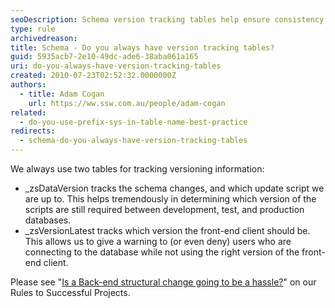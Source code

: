 ```yaml
---
seoDescription: Schema version tracking tables help ensure consistency and accuracy across development, test, and production environments.
type: rule
archivedreason:
title: Schema - Do you always have version tracking tables?
guid: 5935acb7-2e10-49dc-ade6-38aba061a165
uri: do-you-always-have-version-tracking-tables
created: 2010-07-23T02:52:32.0000000Z
authors:
  - title: Adam Cogan
    url: https://ww.ssw.com.au/people/adam-cogan
related:
  - do-you-use-prefix-sys-in-table-name-best-practice
redirects:
  - schema-do-you-always-have-version-tracking-tables
---
```


We always use two tables for tracking versioning information:

- \_zsDataVersion tracks the schema changes, and which update script we are up to. This helps tremendously in determining which version of the scripts are still required between development, test, and production databases.
- \_zsVersionLatest tracks which version the front-end client should be. This allows us to give a warning to (or even deny) users who are connecting to the database while not using the right version of the front-end client.

<!--endintro-->

Please see "[Is a Back-end structural change going to be a hassle?](/do-you-stop-dealing-with-data-and-schema)" on our Rules to Successful Projects.
